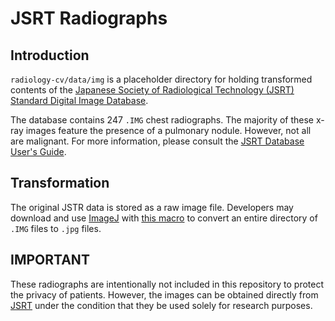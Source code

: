 # JSRT Radiographs

## Introduction

`radiology-cv/data/img` is a placeholder directory for holding transformed contents of the [Japanese Society of Radiological Technology (JSRT) Standard Digital Image Database](http://www.jsrt.or.jp/jsrt-db/eng.php).

The database contains 247 `.IMG` chest radiographs. The majority of these x-ray images feature the presence of a pulmonary nodule. However, not all are malignant. For more information, please consult the [JSRT Database User's Guide](../../docs/DB_UsersGuide2008.pdf).

## Transformation

The original JSTR data is stored as a raw image file. Developers may download and use [ImageJ](https://imagej.nih.gov/ij/) with [this macro](../../src/imagej/macro_img2jpeg.txt) to convert an entire directory of `.IMG` files to `.jpg` files. 

## IMPORTANT

These radiographs are intentionally not included in this repository to protect the privacy of patients. However, the images can be obtained directly from [JSRT](http://www.jsrt.or.jp/jsrt-db/eng.php) under the condition that they be used solely for research purposes. 

